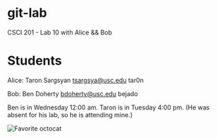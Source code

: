 git-lab
=======

CSCI  201 - Lab 10 with Alice &amp;&amp; Bob

Students
========
Alice: 
Taron Sargsyan
tsargsya@usc.edu
tar0n

Bob:
Ben Doherty
bdoherty@usc.edu
bejado

Ben is in Wednesday 12:00 am.
Taron is in Tuesday 4:00 pm. (He was absent for his lab, so he is attending mine.)

![Favorite octocat](http://octodex.github.com/images/heisencat.png)
